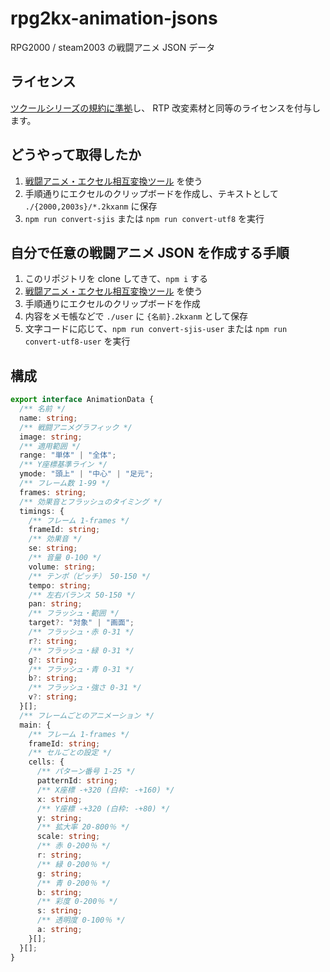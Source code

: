 # rpg2kx-animation-jsons

RPG2000 / steam2003 の戦闘アニメ JSON データ

## ライセンス

[ツクールシリーズの規約に準拠](https://tkool.jp/support/)し、
RTP 改変素材と同等のライセンスを付与します。

## どうやって取得したか

1. [戦闘アニメ・エクセル相互変換ツール](https://fermiumbay13.hatenablog.com/entry/2017/12/04/221051) を使う
2. 手順通りにエクセルのクリップボードを作成し、テキストとして `./{2000,2003s}/*.2kxanm` に保存
3. `npm run convert-sjis` または `npm run convert-utf8` を実行

## 自分で任意の戦闘アニメ JSON を作成する手順

1. このリポジトリを clone してきて、`npm i` する
2. [戦闘アニメ・エクセル相互変換ツール](https://fermiumbay13.hatenablog.com/entry/2017/12/04/221051) を使う
3. 手順通りにエクセルのクリップボードを作成
4. 内容をメモ帳などで `./user` に `{名前}.2kxanm` として保存
5. 文字コードに応じて、`npm run convert-sjis-user` または `npm run convert-utf8-user` を実行

## 構成

```ts
export interface AnimationData {
  /** 名前 */
  name: string;
  /** 戦闘アニメグラフィック */
  image: string;
  /** 適用範囲 */
  range: "単体" | "全体";
  /** Y座標基準ライン */
  ymode: "頭上" | "中心" | "足元";
  /** フレーム数 1-99 */
  frames: string;
  /** 効果音とフラッシュのタイミング */
  timings: {
    /** フレーム 1-frames */
    frameId: string;
    /** 効果音 */
    se: string;
    /** 音量 0-100 */
    volume: string;
    /** テンポ（ピッチ） 50-150 */
    tempo: string;
    /** 左右バランス 50-150 */
    pan: string;
    /** フラッシュ・範囲 */
    target?: "対象" | "画面";
    /** フラッシュ・赤 0-31 */
    r?: string;
    /** フラッシュ・緑 0-31 */
    g?: string;
    /** フラッシュ・青 0-31 */
    b?: string;
    /** フラッシュ・強さ 0-31 */
    v?: string;
  }[];
  /** フレームごとのアニメーション */
  main: {
    /** フレーム 1-frames */
    frameId: string;
    /** セルごとの設定 */
    cells: {
      /** パターン番号 1-25 */
      patternId: string;
      /** X座標 -+320 (白枠: -+160) */
      x: string;
      /** Y座標 -+320 (白枠: -+80) */
      y: string;
      /** 拡大率 20-800％ */
      scale: string;
      /** 赤 0-200％ */
      r: string;
      /** 緑 0-200％ */
      g: string;
      /** 青 0-200％ */
      b: string;
      /** 彩度 0-200％ */
      s: string;
      /** 透明度 0-100％ */
      a: string;
    }[];
  }[];
}
```
